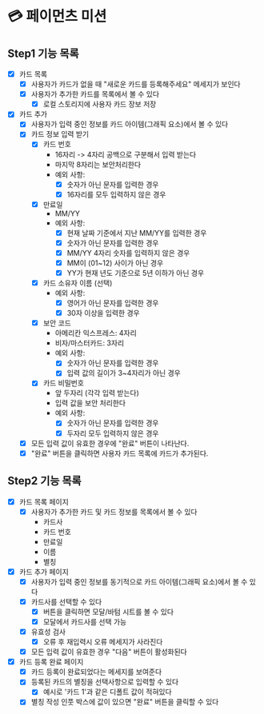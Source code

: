 # 💳 페이먼츠 미션

## Step1 기능 목록

- [x] 카드 목록
  - [x] 사용자가 카드가 없을 때 "새로운 카드를 등록해주세요" 메세지가 보인다
  - [x] 사용자가 추가한 카드를 목록에서 볼 수 있다
    - [x] 로컬 스토리지에 사용자 카드 장보 저장
- [x] 카드 추가
  - [x] 사용자가 입력 중인 정보를 카드 아이템(그래픽 요소)에서 볼 수 있다
  - [x] 카드 정보 입력 받기
    - [x] 카드 번호
      - 16자리 -> 4자리 공백으로 구분해서 입력 받는다
      - 마지막 8자리는 보안처리한다
      - 예외 사항:
        - [x] 숫자가 아닌 문자를 입력한 경우
        - [x] 16자리를 모두 입력하지 않은 경우
    - [x] 만료일
      - MM/YY
      - 예외 사항:
        - [x] 현재 날짜 기준에서 지난 MM/YY를 입력한 경우
        - [x] 숫자가 아닌 문자를 입력한 경우
        - [x] MM/YY 4자리 숫자를 입력하지 않은 경우
        - [x] MM이 (01~12) 사이가 아닌 경우
        - [x] YY가 현재 년도 기준으로 5년 이하가 아닌 경우
    - [x] 카드 소유자 이름 (선택)
      - 예외 사항:
        - [x] 영어가 아닌 문자를 입력한 경우
        - [x] 30자 이상을 입력한 경우
    - [x] 보안 코드
      - 아메리칸 익스프레스: 4자리
      - 비자/마스터카드: 3자리
      - 예외 사항:
        - [x] 숫자가 아닌 문자를 입력한 경우
        - [x] 입력 값의 길이가 3~4자리가 아닌 경우
    - [x] 카드 비밀번호
      - 앞 두자리 (각각 입력 받는다)
      - 입력 값을 보안 처리한다
      - 예외 사항:
        - [x] 숫자가 아닌 문자를 입력한 경우
        - [x] 두자리 모두 입력하지 않은 경우
  - [x] 모든 입력 값이 유효한 경우에 "완료" 버튼이 나타난다.
  - [x] "완료" 버튼을 클릭하면 사용자 카드 목록에 카드가 추가된다.

## Step2 기능 목록

- [x] 카드 목록 페이지
  - [x] 사용자가 추가한 카드 및 카드 정보를 목록에서 볼 수 있다
    - 카드사
    - 카드 번호
    - 만료일
    - 이름
    - 별칭
- [x] 카드 추가 페이지
  - [x] 사용자가 입력 중인 정보를 동기적으로 카드 아이템(그래픽 요소)에서 볼 수 있다
  - [x] 카드사를 선택할 수 있다
    - [x] 버튼을 클릭하면 모달/바텀 시트를 볼 수 있다
    - [x] 모달에서 카드사를 선택 가능
  - [x] 유효성 검사
    - [x] 오류 후 재입력시 오류 메세지가 사라진다
  - [x] 모든 입력 값이 유효한 경우 "다음" 버튼이 활성화된다
- [x] 카드 등록 완료 페이지
  - [x] 카드 등록이 완료되었다는 메세지를 보여준다
  - [x] 등록된 카드의 별칭을 선택사항으로 입력할 수 있다
    - [x] 예시로 '카드 1'과 같은 디폴트 값이 적혀있다
  - [x] 별칭 작성 인풋 박스에 값이 있으면 "완료" 버튼을 클릭할 수 있다
